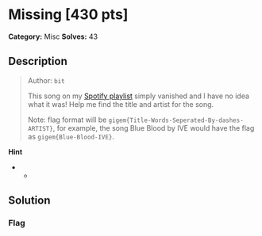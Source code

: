 # Missing [430 pts]

**Category:** Misc
**Solves:** 43

## Description
><p>Author: <code>bit</code></p><p>This song on my <a href="https://open.spotify.com/playlist/7bz9h87mPr5kARIVdie77S?si=6db549a2f5844ab3">Spotify playlist</a> simply vanished and I have no idea what it was! Help me find the title and artist for the song.</p><p>Note: flag format will be <code>gigem{Title-Words-Seperated-By-dashes-ARTIST}</code>, for example, the song Blue Blood by IVE would have the flag as <code>gigem{Blue-Blood-IVE}</code>.</p>

**Hint**
* -

## Solution

### Flag

